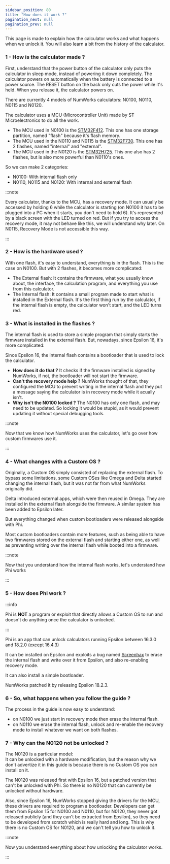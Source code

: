 ```yaml
---
sidebar_position: 80
title: "How does it work ?"
pagination_next: null
pagination_prev: null
---
```


This page is made to explain how the calculator works and what happens when we unlock it.
You will also learn a bit from the history of the calculator.

### 1 - How is the calculator made ?

First, understand that the power button of the calculator only puts the calculator in sleep mode, instead of powering it down completely. The calculator powers on automatically when the battery is connected to a power source. The RESET button on the back only cuts the power while it's held. When you release it, the calculator powers on.

There are currently 4 models of NumWorks calculators: N0100, N0110, N0115 and N0120.

The calculator uses a MCU (Microcontroller Unit) made by ST Microelectronics to do all the work.
- The MCU used in N0100 is the [STM32F412](https://www.st.com/en/microcontrollers-microprocessors/stm32f412.html). This one has one storage partition, named "flash" because it's flash memory.
- The MCU used in the N0110 and N0115 is the [STM32F730](https://www.st.com/en/microcontrollers-microprocessors/stm32f730r8.html). This one has 2 flashes, named "internal" and "external".
- The MCU used in the N0120 is the [STM32H725](https://www.st.com/en/microcontrollers-microprocessors/stm32h725-735.html). This one also has 2 flashes, but is also more powerful than N0110's ones.

So we can make 2 categories:
- N0100: With internal flash only
- N0110, N0115 and N0120: With internal and external flash

:::note

Every calculator, thanks to the MCU, has a recovery mode. It can usually be accessed by holding 6 while the calculator is starting (on N0100 it has to be plugged into a PC when it starts, you don't need to hold 6). It's represented by a black screen with the LED turned on red. But if you try to access the recovery mode, it may not behave like this, we will understand why later.
On N0115, Recovery Mode is not accessible this way.

:::

### 2 - How is the hardware used ?

With one flash, it's easy to understand, everything is in the flash. This is the case on N0100. But with 2 flashes, it becomes more complicated:

- The External flash: It contains the firmware, what you usually know about, the interface, the calculation program, and everything you use from this calculator.
- The Internal flash: It contains a small program made to start what is installed in the External flash. It's the first thing run by the calculator, if the internal flash is empty, the calculator won't start, and the LED turns red.

### 3 - What is installed in the flashes ?

The internal flash is used to store a simple program that simply starts the firmware installed in the external flash. But, nowadays, since Epsilon 16, it's more complicated:

Since Epsilon 16, the internal flash contains a bootloader that is used to lock the calculator.
- **How does it do that ?** It checks if the firmware installed is signed by NumWorks, if not, the bootloader will not start the firmware.
- **Can't the recovery mode help ?** NumWorks thought of that, they configured the MCU to prevent writing in the internal flash and they put a message saying the calculator is in recovery mode while it acually isn't.
- **Why isn't the N0100 locked ?** The N0100 has only one flash, and may need to be updated. So locking it would be stupid, as it would prevent updating it without special debugging tools.

:::note

Now that we know how NumWorks uses the calculator, let's go over how custom firmwares use it.

:::

### 4 - What changes with a Custom OS ?

Originally, a Custom OS simply consisted of replacing the external flash. To bypass some limitations, some Custom OSes like Omega and Delta started changing the internal flash, but it was not far from what NumWorks originally did.

Delta introduced external apps, which were then reused in Omega. They are installed in the external flash alongside the firmware. A similar system has been added to Epsilon later.

But everything changed when custom bootloaders were released alongside with Phi.

Most custom bootloaders contain more features, such as being able to have two firmwares stored on the external flash and starting either one, as well as preventing writing over the internal flash while booted into a firmware.

:::note

Now that you understand how the internal flash works, let's understand how Phi works

:::

### 5 - How does Phi work ?

:::info

Phi is **NOT** a program or exploit that directly allows a Custom OS to run and doesn't do anything once the calculator is unlocked.

:::

Phi is an app that can unlock calculators running Epsilon between 16.3.0 and 18.2.0 (except 16.4.3)

It can be installed on Epsilon and exploits a bug named [Screenhax](https://blog.mfriess.xyz/screenhax/) to erase the internal flash and write over it from Epsilon, and also re-enabling recovery mode.

It can also install a simple bootloader.

NumWorks patched it by releasing Epsilon 18.2.3.

### 6 - So, what happens when you follow the guide ?

The process in the guide is now easy to understand:
- on N0100 we just start in recovery mode then erase the internal flash.
- on N0110 we erase the internal flash, unlock and re-enable the recovery mode to install whatever we want on both flashes.

### 7 - Why can the N0120 not be unlocked ?

The N0120 is a particular model:<br/>
It can be unlocked with a hardware modification, but the reason why we don't advertize it in this guide is because there is no Custom OS you can install on it.

The N0120 was released first with Epsilon 16, but a patched version that can't be unlocked with Phi. So there is no N0120 that can currently be unlocked without hardware.

Also, since Epsilon 16, NumWorks stopped giving the drivers for the MCU, these drivers are required to program a bootloader. Developers can get them from Epsilon 15 for N0100 and N0110, but for N0120, they never got released publicly (and they can't be extracted from Epsilon), so they need to be developed from scratch which is really hard and long. This is why there is no Custom OS for N0120, and we can't tell you how to unlock it.

:::note

Now you understand everything about how unlocking the calculator works.

:::
